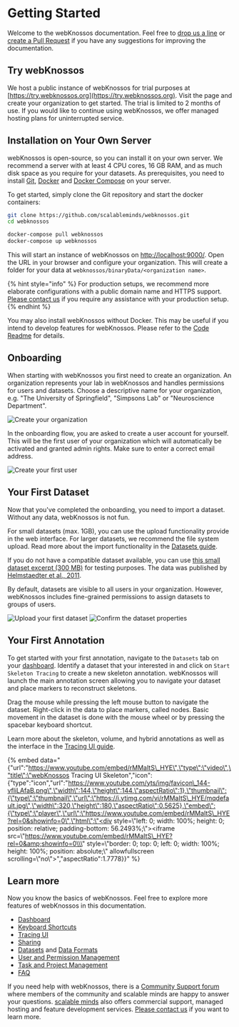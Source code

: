 # Getting Started

Welcome to the webKnossos documentation. Feel free to [drop us a line](mailto:hello@scalableminds.com) or [create a Pull Request](https://github.com/scalableminds/webknossos/pulls) if you have any suggestions for improving the documentation.

## Try webKnossos

We host a public instance of webKnossos for trial purposes at [https://try.webknossos.org](https://try.webknossos.org). Visit the page and create your organization to get started. The trial is limited to 2 months of use. If you would like to continue using webKnossos, we offer managed hosting plans for uninterrupted service.

## Installation on Your Own Server

webKnossos is open-source, so you can install it on your own server. We recommend a server with at least 4 CPU cores, 16 GB RAM, and as much disk space as you require for your datasets. As prerequisites, you need to install [Git](https://git-scm.com/), [Docker](https://docs.docker.com/install/) and [Docker Compose](https://docs.docker.com/compose/install/) on your server.

To get started, simply clone the Git repository and start the docker containers:

```bash
git clone https://github.com/scalableminds/webknossos.git
cd webknossos

docker-compose pull webknossos
docker-compose up webknossos
```

This will start an instance of webKnossos on [http://localhost:9000/](http://localhost:9000/). Open the URL in your browser and configure your organization. This will create a folder for your data at `webknossos/binaryData/<organization name>`.

{% hint style="info" %}
For production setups, we recommend more elaborate configurations with a public domain name and HTTPS support. [Please contact us](mailto:hello@scalableminds.com) if you require any assistance with your production setup.
{% endhint %}

You may also install webKnossos without Docker. This may be useful if you intend to develop features for webKnossos. Please refer to the [Code Readme](reference/readme.md) for details.

## Onboarding

When starting with webKnossos you first need to create an organization. An organization represents your lab in webKnossos and handles permissions for users and datasets. Choose a descriptive name for your organization, e.g. "The University of Springfield", "Simpsons Lab" or "Neuroscience Department".

![Create your organization](.gitbook/assets/onboarding_organization%20%281%29.png)

In the onboarding flow, you are asked to create a user account for yourself. This will be the first user of your organization which will automatically be activated and granted admin rights. Make sure to enter a correct email address.

![Create your first user](.gitbook/assets/onboarding_user.png)

## Your First Dataset

Now that you've completed the onboarding, you need to import a dataset. Without any data, webKnossos is not fun.

For small datasets \(max. 1GB\), you can use the upload functionality provide in the web interface. For larger datasets, we recommend the file system upload. Read more about the import functionality in the [Datasets guide](guides/datasets.md).

If you do not have a compatible dataset available, you can use [this small dataset excerpt \(300 MB\)](https://webknossos.org/data/e2006_wkw.zip) for testing purposes. The data was published by [Helmstaedter et al., 2011](https://www.nature.com/articles/nn.2868).

By default, datasets are visible to all users in your organization. However, webKnossos includes fine-grained permissions to assign datasets to groups of users.

![Upload your first dataset](.gitbook/assets/onboarding_data1.png) ![Confirm the dataset properties](.gitbook/assets/onboarding_data2%20%281%29.png)

## Your First Annotation

To get started with your first annotation, navigate to the `Datasets` tab on your [dashboard](guides/dashboard.md). Identify a dataset that your interested in and click on `Start Skeleton Tracing` to create a new skeleton annotation. webKnossos will launch the main annotation screen allowing you to navigate your dataset and place markers to reconstruct skeletons.

Drag the mouse while pressing the left mouse button to navigate the dataset. Right-click in the data to place markers, called nodes. Basic movement in the dataset is done with the mouse wheel or by pressing the spacebar keyboard shortcut.

Learn more about the skeleton, volume, and hybrid annotations as well as the interface in the [Tracing UI guide](guides/tracing_ui.md).

{% embed data="{\"url\":\"https://www.youtube.com/embed/rMMaItS\_HYE\",\"type\":\"video\",\"title\":\"webKnossos Tracing UI Skeleton\",\"icon\":{\"type\":\"icon\",\"url\":\"https://www.youtube.com/yts/img/favicon\_144-vfliLAfaB.png\",\"width\":144,\"height\":144,\"aspectRatio\":1},\"thumbnail\":{\"type\":\"thumbnail\",\"url\":\"https://i.ytimg.com/vi/rMMaItS\_HYE/mqdefault.jpg\",\"width\":320,\"height\":180,\"aspectRatio\":0.5625},\"embed\":{\"type\":\"player\",\"url\":\"https://www.youtube.com/embed/rMMaItS\_HYE?rel=0&showinfo=0\",\"html\":\"<div style=\\\"left: 0; width: 100%; height: 0; position: relative; padding-bottom: 56.2493%;\\\"><iframe src=\\\"https://www.youtube.com/embed/rMMaItS\_HYE?rel=0&amp;showinfo=0\\\" style=\\\"border: 0; top: 0; left: 0; width: 100%; height: 100%; position: absolute;\\\" allowfullscreen scrolling=\\\"no\\\"></iframe></div>\",\"aspectRatio\":1.7778}}" %}

## Learn more

Now you know the basics of webKnossos. Feel free to explore more features of webKnossos in this documentation.

* [Dashboard](guides/dashboard.md)
* [Keyboard Shortcuts](reference/keyboard_shortcuts.md)
* [Tracing UI](guides/tracing_ui.md)
* [Sharing](guides/sharing.md)
* [Datasets](guides/datasets.md) and [Data Formats](reference/data_formats.md)
* [User and Permission Management](guides/users.md)
* [Task and Project Management](guides/tasks.md)
* [FAQ](reference/faq.md)

If you need help with webKnossos, there is a [Community Support forum](https://support.webknososs.org) where members of the community and scalable minds are happy to answer your questions. [scalable minds](https://scalableminds.com) also offers commercial support, managed hosting and feature development services. [Please contact us](mailto:hello@scalableminds.com) if you want to learn more.

